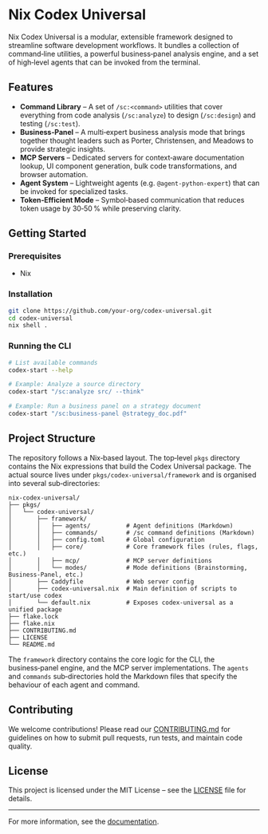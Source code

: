 # Nix Codex Universal

Nix Codex Universal is a modular, extensible framework designed to streamline
software development workflows. It bundles a collection of command‑line
utilities, a powerful business‑panel analysis engine, and a set of
high‑level agents that can be invoked from the terminal.

## Features

- **Command Library** – A set of `/sc:<command>` utilities that cover
  everything from code analysis (`/sc:analyze`) to design
  (`/sc:design`) and testing (`/sc:test`).
- **Business‑Panel** – A multi‑expert business analysis mode that
  brings together thought leaders such as Porter, Christensen, and
  Meadows to provide strategic insights.
- **MCP Servers** – Dedicated servers for context‑aware documentation
  lookup, UI component generation, bulk code transformations, and
  browser automation.
- **Agent System** – Lightweight agents (e.g. `@agent-python-expert`) that
  can be invoked for specialized tasks.
- **Token‑Efficient Mode** – Symbol‑based communication that reduces
  token usage by 30‑50 % while preserving clarity.

## Getting Started

### Prerequisites

- Nix

### Installation

```bash
git clone https://github.com/your-org/codex-universal.git
cd codex-universal
nix shell .
```

### Running the CLI

```bash
# List available commands
codex-start --help

# Example: Analyze a source directory
codex-start "/sc:analyze src/ --think"

# Example: Run a business panel on a strategy document
codex-start "/sc:business-panel @strategy_doc.pdf"
```

## Project Structure

The repository follows a Nix‑based layout. The top‑level `pkgs` directory
contains the Nix expressions that build the Codex Universal package. The
actual source lives under `pkgs/codex-universal/framework` and is
organised into several sub‑directories:

```
nix-codex-universal/
├── pkgs/
│   └── codex-universal/
│       ├── framework/
│       │   ├── agents/          # Agent definitions (Markdown)
│       │   ├── commands/        # /sc command definitions (Markdown)
│       │   ├── config.toml      # Global configuration
│       │   ├── core/            # Core framework files (rules, flags, etc.)
│       │   ├── mcp/             # MCP server definitions
│       │   └── modes/           # Mode definitions (Brainstorming, Business‑Panel, etc.)
│       ├── Caddyfile            # Web server config
│       ├── codex-universal.nix  # Main definition of scripts to start/use codex
│       └── default.nix          # Exposes codex-universal as a unified package
├── flake.lock
├── flake.nix
├── CONTRIBUTING.md
├── LICENSE
└── README.md
```

The `framework` directory contains the core logic for the CLI, the
business‑panel engine, and the MCP server implementations. The
`agents` and `commands` sub‑directories hold the Markdown files that
specify the behaviour of each agent and command.

## Contributing

We welcome contributions! Please read our [CONTRIBUTING.md](CONTRIBUTING.md)
for guidelines on how to submit pull requests, run tests, and
maintain code quality.

## License

This project is licensed under the MIT License – see the
[LICENSE](LICENSE) file for details.

______________________________________________________________________

For more information, see the [documentation](docs/).
